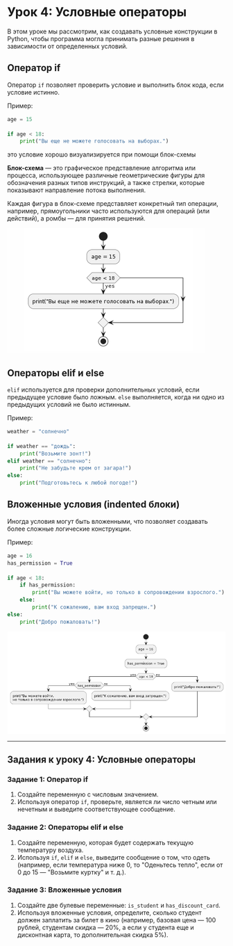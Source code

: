 # Урок 4: Условные операторы

В этом уроке мы рассмотрим, как создавать условные конструкции в Python, чтобы программа могла принимать разные решения в зависимости от определенных условий.

## Оператор if

Оператор `if` позволяет проверить условие и выполнить блок кода, если условие истинно.

Пример:
```python
age = 15

if age < 18:
    print("Вы еще не можете голосовать на выборах.")
```
это условие хорошо визуализируется при помощи блок-схемы

**Блок-схема** — это графическое представление алгоритма или процесса, 
использующее различные геометрические фигуры для обозначения разных типов инструкций, а также стрелки, которые показывают направление потока выполнения. 

Каждая фигура в блок-схеме представляет конкретный тип операции, например, прямоугольники часто используются для операций (или действий), а ромбы — для принятия решений.

![рисунок](images/u4_img0.png)

## Операторы elif и else

`elif` используется для проверки дополнительных условий, если предыдущее условие было ложным. `else` выполняется, когда ни одно из предыдущих условий не было истинным.

Пример:
```python
weather = "солнечно"

if weather == "дождь":
    print("Возьмите зонт!")
elif weather == "солнечно":
    print("Не забудьте крем от загара!")
else:
    print("Подготовьтесь к любой погоде!")
```

## Вложенные условия (indented блоки)

Иногда условия могут быть вложенными, что позволяет создавать более сложные логические конструкции.

Пример:
```python
age = 16
has_permission = True

if age < 18:
    if has_permission:
        print("Вы можете войти, но только в сопровождении взрослого.")
    else:
        print("К сожалению, вам вход запрещен.")
else:
    print("Добро пожаловать!")
```

![рисунок](images/u4_img1.png)

---

## Задания к уроку 4: Условные операторы

### Задание 1: Оператор if

1. Создайте переменную с числовым значением.
2. Используя оператор `if`, проверьте, является ли число четным или нечетным и выведите соответствующее сообщение.

### Задание 2: Операторы elif и else

1. Создайте переменную, которая будет содержать текущую температуру воздуха.
2. Используя `if`, `elif` и `else`, выведите сообщение о том, что одеть (например, если температура ниже 0, то "Оденьтесь тепло", если от 0 до 15 — "Возьмите куртку" и т. д.).

### Задание 3: Вложенные условия

1. Создайте две булевые переменные: `is_student` и `has_discount_card`.
2. Используя вложенные условия, определите, сколько студент должен заплатить за билет в кино (например, базовая цена — 100 рублей, студентам скидка — 20%, а если у студента еще и дисконтная карта, то дополнительная скидка 5%).
